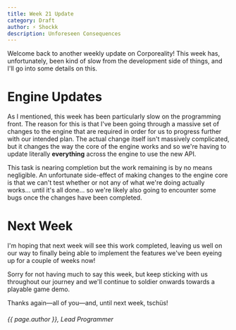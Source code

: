 ```yaml
---
title: Week 21 Update
category: Draft
author: ⚡ Shockk
description: Unforeseen Consequences
---
```


Welcome back to another weekly update on Corporeality! This week has, unfortunately, been kind of slow from the development side of things, and I'll go into some details on this.

# Engine Updates

As I mentioned, this week has been particularly slow on the programming front. The reason for this is that I've been going through a massive set of changes to the engine that are required in order for us to progress further with our intended plan. The actual change itself isn't massively complicated, but it changes the way the core of the engine works and so we're having to update literally **everything** across the engine to use the new API.

This task is nearing completion but the work remaining is by no means negligible. An unfortunate side-effect of making changes to the engine core is that we can't test whether or not any of what we're doing actually works... until it's all done... so we're likely also going to encounter some bugs once the changes have been completed.

# Next Week

I'm hoping that next week will see this work completed, leaving us well on our way to finally being able to implement the features we've been eyeing up for a couple of weeks now!

Sorry for not having much to say this week, but keep sticking with us throughout our journey and we'll continue to soldier onwards towards a playable game demo.

Thanks again—all of you—and, until next week, tschüs!

###### {{ page.author }}, Lead Programmer
